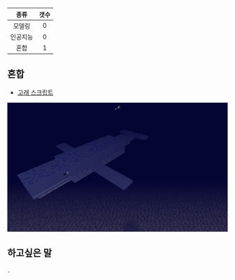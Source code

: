 |   종류  |  갯수  |
| :---:  | :---: |
| 모델링  | 0 |
| 인공지능 | 0 |
| 혼합 | 1 | 
## 혼합
* [고래 스크립트](http://cafe.naver.com/minecraftpe/2245077)

![고래](https://github.com/Duduzzing/MCPE-ModPE-Script/blob/master/Whale/screenshot.png)

## 하고싶은 말

```
.
```
